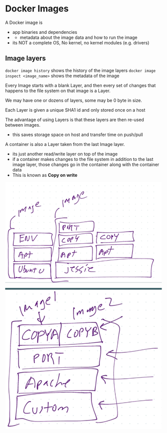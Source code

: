 # Docker Images

A Docker image is 
- app binaries and dependencies
- + metadata about the image data and how to run the image
- its NOT a complete OS, No kernel, no kernel modules (e.g. drivers)

## Image layers

`docker image history` shows the history of the image layers
`docker image inspect <image_name>` shows the metadata of the image

Every Image starts with a blank Layer, and then every set of changes that happens to the file system on that image is a Layer. 

We may have one or dozens of layers, some may be 0 byte in size.

Each Layer is given a unique SHA1 id and only stored once on a host

The advantage of using Layers is that these layers are then re-used between images.
- this saves storage space on host and transfer time on push/pull

A container is also a Layer taken from the last Image layer. 
- its just another read/write layer on top of the image
- if a container makes changes to the file system in addition to the last image layer, those changes go in the container along with the container data
- This is known as **Copy on write**

![3b1f277db8ea33a3e2772042fb3fd64f.png](../images/3b1f277db8ea33a3e2772042fb3fd64f.png)


![2528507130a60804878deb9b79335353.png](../images/2528507130a60804878deb9b79335353.png)
